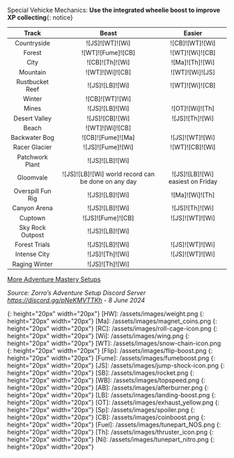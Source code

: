 Special Vehicke Mechanics: **Use the integrated wheelie boost to improve XP collecting**{: notice}

Track | Beast | Easier
:--: | :--: | :--:
Countryside | ![JS]![WT]![Wi] | ![CB]![WT]![Wi]
Forest | ![WT]![Fume]![CB] | ![WT]![Wi]![CB]
City | ![CB]![Th]![Wi] | ![Ma]![Th]![Wi]
Mountain | ![WT]![Wi]![CB] | ![WT]![Wi]![JS]
Rustbucket Reef | ![JS]![LB]![Wi] | ![WT]![Wi]![CB]
Winter | ![CB]![WT]![Wi] | 
Mines | ![JS]![LB]![Wi] | ![OT]![Wi]![Th]
Desert Valley | ![JS]![CB]![Wi] | ![JS]![Th]![Wi]
Beach | ![WT]![Wi]![CB] | 
Backwater Bog | ![CB]![Fume]![Ma] | ![JS]![WT]![Wi]
Racer Glacier | ![JS]![Fume]![Wi] | ![WT]![CB]![Wi]
Patchwork Plant | ![JS]![LB]![Wi] | 
Gloomvale | ![JS]![LB]![Wi] world record can be done on any day | ![JS]![LB]![Wi] easiest on Friday
Overspill Fun Rig | ![JS]![LB]![Wi] | ![Ma]![Wi]![Th]
Canyon Arena | ![JS]![LB]![Wi] | ![JS]![Th]![Wi]
Cuptown | ![JS]![Fume]![CB] | ![JS]![WT]![Wi]
Sky Rock Outpost | ![JS]![LB]![Wi] | 
Forest Trials | ![JS]![LB]![Wi] | ![JS]![WT]![Wi]
Intense City | ![JS]![Th]![Wi] | ![JS]![WT]![Wi]
Raging Winter | ![JS]![Th]![Wi] | 
  
[More Adventure Mastery Setups](/info/#adventures)
  
*Source: Zorro’s Adventure Setup Discord Server https://discord.gg/pNeKMVTTKh - 8 June 2024*

[AC]: /assets/images/aircontrol.png
{: height="20px" width="20px"}
[HW]: /assets/images/weight.png
{: height="20px" width="20px"}
[Ma]: /assets/images/magnet_coins.png
{: height="20px" width="20px"}
[RC]: /assets/images/roll-cage-icon.png
{: height="20px" width="20px"}
[Wi]: /assets/images/wing.png
{: height="20px" width="20px"}
[WT]: /assets/images/snow-chain-icon.png
{: height="20px" width="20px"}
[Flip]: /assets/images/flip-boost.png
{: height="20px" width="20px"}
[Fume]: /assets/images/fumeboost.png
{: height="20px" width="20px"}
[JS]: /assets/images/jump-shock-icon.png
{: height="20px" width="20px"}
[SB]: /assets/images/rocket.png
{: height="20px" width="20px"}
[WB]: /assets/images/topspeed.png
{: height="20px" width="20px"}
[AB]: /assets/images/afterburner.png
{: height="20px" width="20px"}
[LB]: /assets/images/landing-boost.png
{: height="20px" width="20px"}
[OT]: /assets/images/exhaust_yellow.png
{: height="20px" width="20px"}
[Sp]: /assets/images/spoiler.png
{: height="20px" width="20px"}
[CB]: /assets/images/coinboost.png
{: height="20px" width="20px"}
[Fuel]: /assets/images/tunepart_NOS.png
{: height="20px" width="20px"}
[Th]: /assets/images/thruster_icon.png
{: height="20px" width="20px"}
[Ni]: /assets/images/tunepart_nitro.png
{: height="20px" width="20px"}

